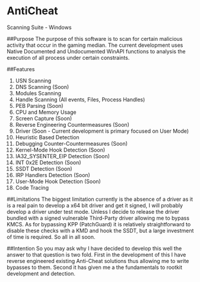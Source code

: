 # AntiCheat
Scanning Suite - Windows

##Purpose
The purpose of this software is to scan for certain malicious activity that occur in the gaming median. The current development uses Native Documented and Undocumented WinAPI functions to analysis the execution of all process under certain constraints.

##Features
1. USN Scanning 
2. DNS Scanning (Soon)
3. Modules Scanning 
4. Handle Scanning (All events, Files, Process Handles)
5. PEB Parsing (Soon)
6. CPU and Memory Usage 
7. Screen Capture (Soon)
8. Reverse Engineering Countermeasures (Soon)
9. Driver (Soon - Current development is primary focused on User Mode)
10. Heuristic Based Detection
11. Debugging Counter-Countermeasures (Soon)
12. Kernel-Mode Hook Detection (Soon)
13. IA32_SYSENTER_EIP Detection (Soon)
14. INT 0x2E Detection (Soon)
15. SSDT Detection (Soon)
16. IRP Handlers Detection (Soon)
17. User-Mode Hook Detection (Soon)
18. Code Tracing

##Limitations
The biggest limitation currently is the absence of a driver as it is a real pain to develop a x64 bit driver and get it signed, I will probably develop a driver under test mode. Unless I decide to release the driver bundled with a signed vulnerable Third-Party driver allowing me to bypass KMCS. As for bypassing KPP (PatchGuard) it is relatively straightforward to disable these checks with a KMD and hook the SSDT, but a large investment of time is required. So all in all soon. 

##Intention
So you may ask why I have decided to develop this well the answer to that question is two fold. First in the development of this I have reverse engineered existing Anti-Cheat solutions thus allowing me to write bypasses to them. Second it has given me a the fundamentals to rootkit development and detection.  
